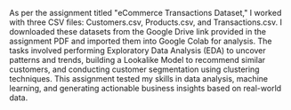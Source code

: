 As per the assignment titled "eCommerce Transactions Dataset," I worked with three CSV files: Customers.csv, Products.csv, and Transactions.csv. I downloaded these datasets from the Google Drive link provided in the assignment PDF and imported them into Google Colab for analysis. The tasks involved performing Exploratory Data Analysis (EDA) to uncover patterns and trends, building a Lookalike Model to recommend similar customers, and conducting customer segmentation using clustering techniques. This assignment tested my skills in data analysis, machine learning, and generating actionable business insights based on real-world data.

